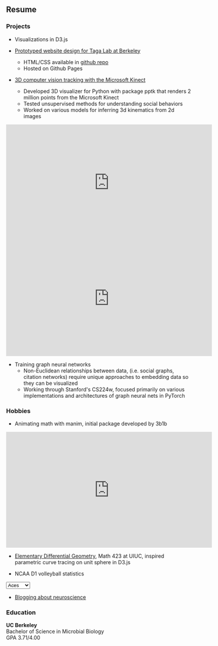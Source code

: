 ## Resume

### Projects

- Visualizations in D3.js

<script src="https://cdnjs.cloudflare.com/ajax/libs/d3/5.16.0/d3.min.js"></script>

<div class="bar-chart"></div>

<script type="text/javascript">

  var n = 10,
    random = function() { return Math.floor(Math.random() * 100); },
    data = d3.range(n).map(random); 

var barChart = {
  init: function() {
    this.height = 315;
    this.width = 560;
    this.padding = 20;
    this.el = ".bar-chart"; 

    barWidth = Math.floor((this.width - (this.padding * (data.length - 1))) / data.length);
    barHeight = this.height - 20;

    this.svg = d3.select(this.el).insert('svg', ':first-child')
      .attr('width', this.width)
      .attr("height", this.height);
    
    this.draw();
  },
    draw: function() {
    this.meters = this.svg
      .append("g")
        .attr("class", "meter")
        .selectAll("rect")
          .data(data)
          .enter()
          .append('g')
            .attr("class", "bar");

    this.drawBar().attr("class", "background").attr("y", 0).attr("height", barHeight);
    this.drawBar().attr("class", "foreground").attr("y", barHeight).attr("height", 0);
  },

    drawBar: function () {
    var self = this;

    return this.meters.append("rect")
      .attr("x", function (d, i) {
        return i * (barWidth + self.padding);
      })
      .attr("width", barWidth);
  }
}

barChart.init();

</script>

- [Prototyped website design for Taga Lab at Berkeley](https://chaconine.github.io/research.html)
    - HTML/CSS available in [github repo](https://github.com/Chaconine/TagaLabWebsite)
    - Hosted on Github Pages

- [3D computer vision tracking with the Microsoft Kinect](https://github.com/Chaconine/Depth-tracking)
    - Developed 3D visualizer for Python with package pptk that renders 2 million points from the Microsoft Kinect
    - Tested unsupervised methods for understanding social behaviors
    - Worked on various models for inferring 3d kinematics from 2d images

<iframe width="560" height="315" src="https://www.youtube.com/embed/pSL2Q0v8fgA" title="YouTube video player" frameborder="0" allow="accelerometer; autoplay; clipboard-write; encrypted-media; gyroscope; picture-in-picture" allowfullscreen></iframe>


<iframe width="560" height="315" src="https://www.youtube.com/embed/Ib26lk4dvck" title="YouTube video player" frameborder="0" allow="accelerometer; autoplay; clipboard-write; encrypted-media; gyroscope; picture-in-picture" allowfullscreen></iframe>

- Training graph neural networks 
    - Non-Euclidean relationships between data, (i.e. social graphs, citation networks) require unique approaches to embedding data so they can be visualized 
    - Working through Stanford's CS224w, focused primarily on various implementations and architectures of graph neural nets in PyTorch

### Hobbies

- Animating math with manim, initial package developed by 3b1b

<iframe width="560" height="315" src="https://www.youtube.com/embed/QMzvg8Z4-fc" title="YouTube video player" frameborder="0" allow="accelerometer; autoplay; clipboard-write; encrypted-media; gyroscope; picture-in-picture" allowfullscreen></iframe>

- [Elementary Differential Geometry](https://netmath.illinois.edu/college/math-423), Math 423 at UIUC, inspired parametric curve tracing on unit sphere in D3.js

- NCAA D1 volleyball statistics

<select name="Stats" id="stats">
  <option value="Aces" selected>Aces</option>
  <option value="Assists">Assists</option>
  <option value="Hitting">Hitting</option>
</select>

<div id="volleyball"></div>

<script type="text/javascript">
    var margin = { top: 10, right: 10, bottom: 10, left: 10 };
    var width = 560 - margin.left - margin.right;
    var height = 315 - margin.top - margin.bottom;

// append the svg object to the body of the page
var svg = d3.select("#volleyball")
    .insert("svg")
    .attr("width", width)
    .attr("height", height)
    .append("g")
    .attr("transform", "translate(" + margin.left + "," + margin.top + ")");


var datasets = {Aces: "data/aces.csv",
                Assists: "data/assists.csv",
                Hitting: "data/hitting.csv"};

var path = datasets[document.getElementById("stats").value];

//Read the data
d3.csv(path).then(function(data) {

    var xScale = d3
        .scaleBand()
        .range([0, width])
        .padding(0.1);
    var yScale = d3.scaleLinear().range([height, 0]);

    //Adding domain values to X and Y Scale
    xScale.domain(
        data.map(function (d) {
        return d.School;
        })
    );
    yScale.domain([
        0,
        d3.max(data, function (d) {
        return d["Per_Set"];
        }),
    ]);

    //Adding X Axis
    svg
        .append("g")
        .attr("transform", "translate(0,550)")
        .call(d3.axisBottom(xScale));

    //X axis label
    svg
        .append("text")
        .attr("class", "source")
        .attr("x", 345)
        .attr("y", 580)
        .attr("text-anchor", "start")
        .text("State");

    //Adding Y Axis
    svg
        .append("g")
        .call(d3.axisLeft(yScale))
        .attr("transform", "translate(0,10)");

    //Y axis label
    svg
        .append("text")
        .attr("class", "y label")
        .attr("text-anchor", "end")
        .attr("y", 0)
        .attr("x", 50)
        .attr("dy", ".75em")
        .text("Crime Rate")
        .attr("transform", "translate(-5,-19)");

    //Bars
    svg
        .selectAll(".bar")
        .data(data)
        .enter()
        .append("rect")
        .attr("x", function (d) {
        return xScale(d.state);
        })
        .attr("width", xScale.bandwidth())
        .attr("y", function (d) {
        return yScale(d["crime_rate"]);
        })
        .attr("height", function (d) {
        return height - yScale(d["crime_rate"]);
        })
        .style("fill", function (d) {
        return colorScale(d["state"]);
        });

    console.log("test")
})

</script>

- [Blogging about neuroscience](https://sonichedgehogs.com/)


### Education
**UC Berkeley**<br/>
Bachelor of Science in Microbial Biology<br/>
GPA 3.71/4.00<br/>


